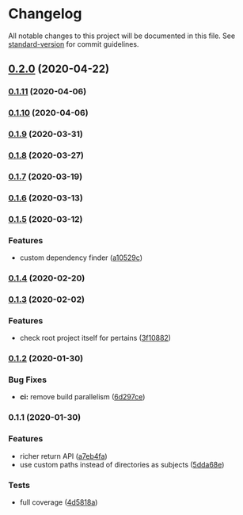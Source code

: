 # Changelog

All notable changes to this project will be documented in this file. See [standard-version](https://github.com/conventional-changelog/standard-version) for commit guidelines.

## [0.2.0](https://github.com/zetlen/pertain/compare/v0.1.11...v0.2.0) (2020-04-22)

### [0.1.11](https://github.com/zetlen/pertain/compare/v0.1.10...v0.1.11) (2020-04-06)

### [0.1.10](https://github.com/zetlen/pertain/compare/v0.1.9...v0.1.10) (2020-04-06)

### [0.1.9](https://github.com/zetlen/pertain/compare/v0.1.8...v0.1.9) (2020-03-31)

### [0.1.8](https://github.com/zetlen/pertain/compare/v0.1.7...v0.1.8) (2020-03-27)

### [0.1.7](https://github.com/zetlen/pertain/compare/v0.1.6...v0.1.7) (2020-03-19)

### [0.1.6](https://github.com/zetlen/pertain/compare/v0.1.5...v0.1.6) (2020-03-13)

### [0.1.5](https://github.com/zetlen/pertain/compare/v0.1.4...v0.1.5) (2020-03-12)


### Features

* custom dependency finder ([a10529c](https://github.com/zetlen/pertain/commit/a10529cd752c814b290d537817499d5aac0e9912))

### [0.1.4](https://github.com/zetlen/pertain/compare/v0.1.3...v0.1.4) (2020-02-20)

### [0.1.3](https://github.com/zetlen/pertain/compare/v0.1.2...v0.1.3) (2020-02-02)


### Features

* check root project itself for pertains ([3f10882](https://github.com/zetlen/pertain/commit/3f1088272c87377f777d6a54c9fc8a4615e86885))

### [0.1.2](https://github.com/zetlen/pertain/compare/v0.1.1...v0.1.2) (2020-01-30)


### Bug Fixes

* **ci:** remove build parallelism ([6d297ce](https://github.com/zetlen/pertain/commit/6d297ce2def277a51c3f991f0b1cf7798192227f))

### 0.1.1 (2020-01-30)


### Features

* richer return API ([a7eb4fa](https://github.com/zetlen/pertain/commit/a7eb4fa7726d7fff879d38f4e102cc643067bab5))
* use custom paths instead of directories as subjects ([5dda68e](https://github.com/zetlen/pertain/commit/5dda68ea510ffebdbb8f532d2936e46de1af3c11))


### Tests

* full coverage ([4d5818a](https://github.com/zetlen/pertain/commit/4d5818a14e18081ff3711ebed1458e859d214067))
